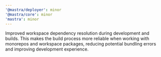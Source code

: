 ```yaml
---
'@mastra/deployer': minor
'@mastra/core': minor
'mastra': minor
---
```


Improved workspace dependency resolution during development and builds. This makes the build process more reliable when working with monorepos and workspace packages, reducing potential bundling errors and improving development experience.
